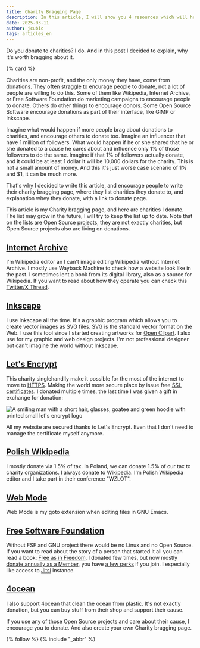 ```yaml
---
title: Charity Bragging Page
description: In this article, I will show you 4 resources which will help you learn design as a web developer.
date: 2025-03-11
author: jcubic
tags: articles_en
---
```


Do you donate to charities? I do. And in this post I decided to explain, why it's worth
bragging about it.

<!-- more -->
{% card %}

Charities are non-profit, and the only money they have, come from donations.  They often straggle to
encurage people to donate, not a lot of people are willing to do this.  Some of them like Wikipedia,
Internet Archive, or Free Software Foundation do marketing campaigns to encourage people to
donate. Others do other things to encourage donors.  Some Open Source Software encourage donations
as part of their interface, like GIMP or Inkscape.

Imagine what would happen if more people brag about donations to charities, and encourage others to
donate too. Imagine an influencer that have 1 million of followers. What would happen if he or she
shared that he or she donated to a cause he cares about and influence only 1% of those followers to
do the same. Imagine if that 1% of followers actually donate, and it could be at least 1 dollar It
will be 10,000 dollars for the charity. This is not a small amount of money.  And this it's just
worse case scenario of 1% and $1, it can be much more.

That's why I decided to write this article, and encourage people to write their charity bragging
page, where they list charities they donate to, and explanation whey they donate, with a link to
donate page.

This article is my Charity bragging page, and here are charities I donate. The list may grow in the
future, I will try to keep the list up to date. Note that on the lists are Open Source projects,
they are not exactly charities, but Open Source projects also are living on donations.

## [Internet Archive](https://archive.org/donate?origin=jakub.jankiewicz.org)

I'm Wikipedia editor an I can't image editing Wikipedia without Internet Archive. I mostly use
Wayback Machine to check how a website look like in the past. I sometimes lent a book from its
digital library, also as a source for Wikipedia. If you want to read about how they operate you can
check this [Twitter/X Thread](https://threadreaderapp.com/thread/1204428311553642496.html).

## [Inkscape](https://inkscape.org/support-us/donate/)

I use Inkscape all the time. It's a graphic program which allows you to create vector images as SVG
files.  SVG is the standard vector format on the Web. I use this tool since I started creating
artworks for [Open Clipart](https://openclipart.org/artist/kuba). I also use for my graphic and web
design projects.  I'm not professional designer but can't imagine the world without Inkscape.

## [Let's Encrypt](https://letsencrypt.org/donate/)

This charity singlehandlly make it possible for the most of the internet to move to
[HTTPS](https://en.wikipedia.org/wiki/HTTPS). Making the world more secure place by issue free
[SSL certificates](https://en.wikipedia.org/wiki/Transport_Layer_Security).
I donated multiple times, the last time I was given a gift in exchange for donation:

![A smiling man with a short hair, glasses, goatee and green hoodie with printed small let's encrypt logo](/img/lets-encrypt-photo.jpg)

All my website are secured thanks to Let's Encrypt. Even that I don't need to manage the certificate
myself anymore.

## [Polish Wikipedia](https://opp.wikimedia.pl/)

I mostly donate via 1.5% of tax. In Poland, we can donate 1.5% of our tax to charity organizations. I
always donate to Wikipedia.  I'm Polish Wikipedia editor and I take part in their conference
"WZLOT".

## [Web Mode](https://github.com/sponsors/fxbois)

Web Mode is my goto extension when editing files in GNU Emacs.

## [Free Software Foundation](https://my.fsf.org/donate)

Without FSF and GNU project there would be no Linux and no Open Source.  If you want to read about
the story of a person that started it all you can read a book: [Free as in
Freedom](https://en.wikipedia.org/wiki/Free_as_in_Freedom).  I donated few times, but now mostly
[donate annually as a Member](https://my.fsf.org/join), you have [a few
perks](https://www.fsf.org/associate/benefits) if you join. I especially like access to
[Jitsi](https://en.wikipedia.org/wiki/Jitsi) instance.

## [4ocean](https://www.4ocean.com/)

I also support 4ocean that clean the ocean from plastic. It's not exactly donation, but you can buy
stuff from their shop and support their cause.

If you use any of those Open Source projects and care about their cause, I encourage you to donate.
And also create your own Charity bragging page.

{% follow %}
{% include "_abbr" %}
